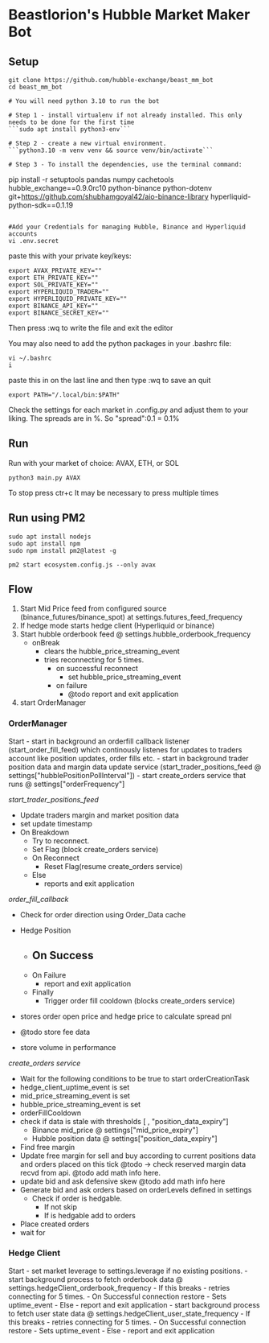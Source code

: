 # Beastlorion's Hubble Market Maker Bot

## Setup

```
git clone https://github.com/hubble-exchange/beast_mm_bot
cd beast_mm_bot

# You will need python 3.10 to run the bot

# Step 1 - install virtualenv if not already installed. This only needs to be done for the first time
```sudo apt install python3-env```

# Step 2 - create a new virtual environment. 
```python3.10 -m venv venv && source venv/bin/activate```

# Step 3 - To install the dependencies, use the terminal command: 
```
pip install -r setuptools pandas numpy cachetools hubble_exchange==0.9.0rc10 python-binance python-dotenv git+https://github.com/shubhamgoyal42/aio-binance-library hyperliquid-python-sdk==0.1.19
```

#Add your Credentials for managing Hubble, Binance and Hyperliquid accounts
vi .env.secret
```

paste this with your private key/keys:

```
export AVAX_PRIVATE_KEY=""
export ETH_PRIVATE_KEY=""
export SOL_PRIVATE_KEY=""
export HYPERLIQUID_TRADER=""
export HYPERLIQUID_PRIVATE_KEY=""
export BINANCE_API_KEY=""
export BINANCE_SECRET_KEY=""
```
Then press :wq to write the file and exit the editor


You may also need to add the python packages in your .bashrc file: 
```
vi ~/.bashrc
i
```

paste this in on the last line and then type :wq to save an quit
```
export PATH="/.local/bin:$PATH"
```

Check the settings for each market in .config.py and adjust them to your liking. The spreads are in %. So "spread":0.1 = 0.1%

## Run
Run with your market of choice: AVAX, ETH, or SOL
```
python3 main.py AVAX
```
To stop press ctr+c
It may be necessary to press multiple times


## Run using PM2

```
sudo apt install nodejs
sudo apt install npm
sudo npm install pm2@latest -g
```


```
pm2 start ecosystem.config.js --only avax
```

## Flow

1. Start Mid Price feed from configured source (binance_futures/binance_spot) at settings.futures_feed_frequency
2. If hedge mode starts hedge client (Hyperliquid or binance)
3. Start hubble orderbook feed @ settings.hubble_orderbook_frequency
    - onBreak
      - clears the hubble_price_streaming_event
      - tries reconnecting for 5 times.
        - on successful reconnect
          - set hubble_price_streaming_event
        - on failure
          - @todo report and exit application
4. start OrderManager

### OrderManager
  Start
    - start in background an orderfill callback listener (start_order_fill_feed) which continously listenes for updates to traders account like position updates, order fills etc.
    - start in background trader position data and margin data update service (start_trader_positions_feed @ settings["hubblePositionPollInterval"])
    - start create_orders service that runs @ settings["orderFrequency"]


*start_trader_positions_feed*
  - Update traders margin and market position data
  - set update timestamp
  - On Breakdown
    - Try to reconnect.
    - Set Flag (block create_orders service)
    - On Reconnect 
      - Reset Flag(resume create_orders service)
    - Else
      - reports and exit application

*order_fill_callback*
  - Check for order direction using Order_Data cache
  - Hedge Position
    - On Success
      - 
    - On Failure
      - report and exit application
    - Finally
      - Trigger order fill cooldown (blocks create_orders service)

  - stores order open price and hedge price to calculate spread pnl 
  - @todo store fee data 
  - store volume in performance

*create_orders service*
  - Wait for the following conditions to be true to start orderCreationTask
  - hedge_client_uptime_event is set 
  - mid_price_streaming_event is set 
  - hubble_price_streaming_event is set 
  - orderFillCooldown
  - check if data is stale with thresholds [ , "position_data_expiry"]
    - Binance mid_price @ settings["mid_price_expiry"]
    - Hubble position data @ settings["position_data_expiry"]
  - Find free margin 
  - Update free margin for sell and buy according to current positions data and orders placed on this tick @todo -> check reserved margin data recvd from api. @todo add math info here.
  - update bid and ask defensive skew @todo add math info here
  - Generate bid and ask orders based on orderLevels defined in settings
    - Check if order is hedgable. 
      - If not skip 
      - If is hedgable add to orders 
  - Place created orders
  - wait for 


### Hedge Client

  Start
    - set market leverage to settings.leverage if no existing positions.
    - start background process to fetch orderbook data @ settings.hedgeClient_orderbook_frequency
      - If this breaks
        - retries connecting for 5 times.
          - On Successful connection restore
            - Sets uptime_event
          - Else 
            - report and exit application
    - start background process to fetch user state data @ settings.hedgeClient_user_state_frequency
      - If this breaks
        - retries connecting for 5 times.
          - On Successful connection restore
            - Sets uptime_event
          - Else 
            - report and exit application

